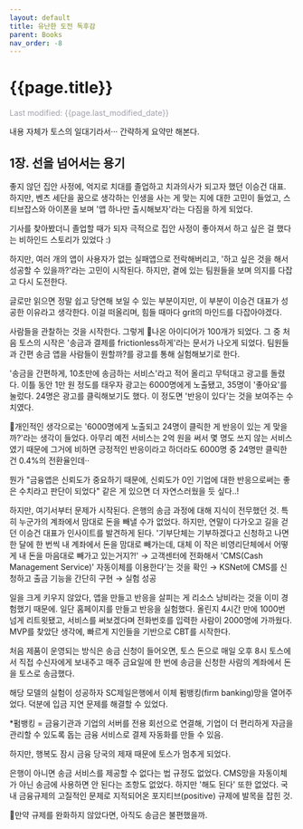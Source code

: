 ```yaml
---
layout: default
title: 유난한 도전 독후감
parent: Books
nav_order: -8
---
```


# {{page.title}}
<span style = "color: #A39FAD">Last modified: {{page.last_modified_date}}</span>

내용 자체가 토스의 일대기라서··· 간략하게 요약만 해본다.

## 1장. 선을 넘어서는 용기
좋지 않던 집안 사정에, 억지로 치대를 졸업하고 치과의사가 되고자 했던 이승건 대표. 하지만, 벤츠 세단을 꿈으로 생각하는 인생을 사는 게 맞는 지에 대한 고민이 들었고, 스티브잡스와 아이폰을 보며 '앱 하나만 출시해보자'라는 다짐을 하게 되었다.

<aside> 기사를 찾아봤더니 졸업할 때가 되자 극적으로 집안 사정이 좋아져서 하고 싶은 걸 했다는 비하인드 스토리가 있었다 :)
</aside>

하지만, 여러 개의 앱이 사용자가 없는 실패앱으로 전락해버리고, '하고 싶은 것을 해서 성공할 수 있을까?'라는 고민이 시작된다. 하지만, 곁에 있는 팀원들을 보며 의지를 다잡고 다시 도전한다.

<aside> 글로만 읽으면 정말 쉽고 당연해 보일 수 있는 부분이지만, 이 부분이 이승건 대표가 성공한 이유라고 생각한다. 이걸 떠올리며, 힘들 때마다 grit의 마인드를 다잡아야겠다.
</aside>

사람들을 관찰하는 것을 시작한다. 그렇게 나온 아이디어가 100개가 되었다. 그 중 처음 토스의 시작은 '송금과 결제를 frictionless하게'라는 문서가 나오게 되었다. 팀원들과 간편 송금 앱을 사람들이 원할까?를 광고를 통해 실험해보기로 한다.

'송금을 간편하게, 10초만에 송금하는 서비스'라고 적어 올리고 무턱대고 광고를 돌렸다. 이틀 동안 1만 원 정도를 태우자 광고는 6000명에게 노출됐고, 35명이 '좋아요'를 눌렀다. 24명은 광고를 클릭해보기도 했다. 이 정도면 '반응이 있다'는 것을 보여주는 수치였다.

<aside> 개인적인 생각으로는 '6000명에게 노출되고 24명이 클릭한 게 반응이 있는 게 맞을까?'라는 생각이 들었다. 아무리 예전 서비스는 2억 원을 써서 몇 명도 쓰지 않는 서비스였기 때문에 그거에 비하면 긍정적인 반응이라고 하더라도 6000명 중 24명만 클릭한 건 0.4%의 전환율인데·· 

뭔가 "금융앱은 신뢰도가 중요하기 때문에, 신뢰도가 0인 기업에 대한 반응으로써는 좋은 수치라고 판단이 되었다" 같은 게 있으면 더 자연스러웠을 듯 싶다..!
</aside>

하지만, 여기서부터 문제가 시작된다. 은행의 송금 과정에 대해 지식이 전무했던 것. 특히 누군가의 계좌에서 맘대로 돈을 빼낼 수가 없었다. 하지만, 연말이 다가오고 길을 걷던 이승건 대표가 인사이트를 발견하게 된다. '기부단체는 기부하겠다고 신청하고 나면 한 달에 한 번씩 내 계좌에서 돈을 맘대로 빼가는데, 대체 이 작은 비영리단체에서 어떻게 내 돈을 마음대로 빼가고 있는거지?!' → 고객센터에 전화해서 'CMS(Cash Management Service)' 자동이체를 이용한다'는 것을 확인 → KSNet에 CMS를 신청하고 출금 기능을 간단히 구현 → 실험 성공

일을 크게 키우지 않았다, 앱을 만들고 반응을 살피는 게 리소스 낭비라는 것을 이미 경험했기 때문에. 일단 홈페이지를 만들고 반응을 실험했다. 올린지 4시간 만에  1000번 넘게 리트윗됐고, 서비스를 써보겠다며 전화번호를 입력한 사람이 2000명에 가까웠다. MVP를 찾았단 생각에, 빠르게 지인들을 기반으로 CBT를 시작한다. 

처음 제품이 운영되는 방식은 송금 신청이 들어오면, 토스 돈으로 매일 오후 8시 토스에서 직접 수신자에게 보내주고 매주 금요일에 한 번에 송금을 신청한 사람의 계좌에서 돈을 토스로 송금했다. 

해당 모델의 실험이 성공하자 SC제일은행에서 이체 펌뱅킹(firm banking)망을 열어주었다. 덕분에 입금 지연 문제를 해결할 수 있었다. 

\*펌뱅킹 = 금융기관과 기업의 서버를 전용 회선으로 연결해, 기업이 더 편리하게 자금을 관리할 수 있도록 돕는 금융 서비스로 결제 자동화를 만들 수 있음.

하지만, 행복도 잠시 금융 당국의 제재 때문에 토스가 멈추게 되었다. 

은행이 아니면 송금 서비스를 제공할 수 없다는 법 규정도 없었다. CMS망을 자동이체가 아닌 송금에 사용하면 안 된다는 조항도 없었다. 하지만 '해도 된다' 또한 없었다. 국내 금융규제의 고질적인 문제로 지적되어온 포지티브(positive) 규제에 발목을 잡힌 것.

<aside> 만약 규제를 완화하지 않았다면, 아직도 송금은 불편했을까. 
